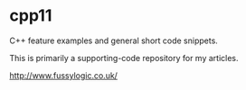 cpp11
=====

C++ feature examples and general short code snippets.


This is primarily a supporting-code repository for my articles.

http://www.fussylogic.co.uk/
